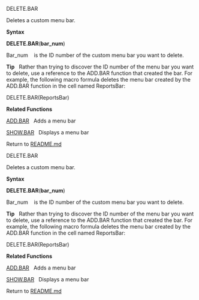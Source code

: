DELETE.BAR

Deletes a custom menu bar.

**Syntax**

**DELETE.BAR**(**bar\_num**)

Bar\_num    is the ID number of the custom menu bar you want to delete.

**Tip**   Rather than trying to discover the ID number of the menu bar
you want to delete, use a reference to the ADD.BAR function that created
the bar. For example, the following macro formula deletes the menu bar
created by the ADD.BAR function in the cell named ReportsBar:

DELETE.BAR(ReportsBar)

**Related Functions**

[ADD.BAR](ADD.BAR.md)   Adds a menu bar

[SHOW.BAR](SHOW.BAR.md)   Displays a menu bar



Return to [README.md](README.md)

DELETE.BAR

Deletes a custom menu bar.

**Syntax**

**DELETE.BAR**(**bar\_num**)

Bar\_num    is the ID number of the custom menu bar you want to delete.

**Tip**   Rather than trying to discover the ID number of the menu bar
you want to delete, use a reference to the ADD.BAR function that created
the bar. For example, the following macro formula deletes the menu bar
created by the ADD.BAR function in the cell named ReportsBar:

DELETE.BAR(ReportsBar)

**Related Functions**

[ADD.BAR](ADD.BAR.md)   Adds a menu bar

[SHOW.BAR](SHOW.BAR.md)   Displays a menu bar



Return to [README.md](README.md)


